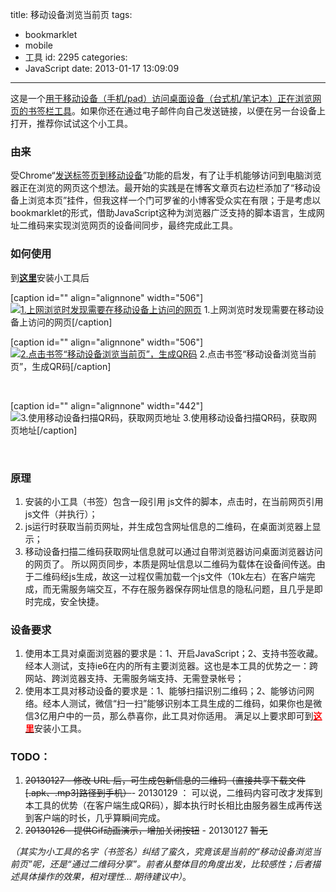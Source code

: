 title: 移动设备浏览当前页
tags:
  - bookmarklet
  - mobile
  - 工具
id: 2295
categories:
  - JavaScript
date: 2013-01-17 13:09:09
---

这是一个[用于移动设备（手机/pad）访问桌面设备（台式机/笔记本）正在浏览网页的书签栏工具](http://bmd.kainy.cn/ "生成当前浏览网页地址二维码，方便移动设备扫描后访问,支持所有主流浏览器。 | Browse current page on mobile device")。如果你还在通过电子邮件向自己发送链接，以便在另一台设备上打开，推荐你试试这个小工具。

### 由来

受Chrome“[发送标签页到移动设备](http://baidu.com.kainy.cn/?q=%E5%8F%91%E9%80%81%E6%A0%87%E7%AD%BE%E9%A1%B5%E5%88%B0%E7%A7%BB%E5%8A%A8%E8%AE%BE%E5%A4%87 "帮你百度一下")”功能的启发，有了让手机能够访问到电脑浏览器正在浏览的网页这个想法。最开始的实践是在博客文章页右边栏添加了“移动设备上浏览本页”挂件，但我这样一个门可罗雀的小博客受众实在有限；于是考虑以bookmarklet的形式，借助JavaScript这种为浏览器广泛支持的脚本语言，生成网址二维码来实现浏览网页的设备间同步，最终完成此工具。

<!--more-->

### 如何使用

到[**这里**](http://bmd.kainy.cn/ "移动设备浏览当前页的工具")安装小工具后

[caption id="" align="alignnone" width="506"][![1.上网浏览时发现需要在移动设备上访问的网页](http://a.kainy.cn/201301/1.%E4%B8%8A%E7%BD%91%E6%B5%8F%E8%A7%88%E6%97%B6%E5%8F%91%E7%8E%B0%E9%9C%80%E8%A6%81%E5%9C%A8%E7%A7%BB%E5%8A%A8%E8%AE%BE%E5%A4%87%E4%B8%8A%E8%AE%BF%E9%97%AE%E7%9A%84%E7%BD%91%E9%A1%B5.png "1.上网浏览时发现需要在移动设备上访问的网页")](http://a.kainy.cn/201301/1.%E4%B8%8A%E7%BD%91%E6%B5%8F%E8%A7%88%E6%97%B6%E5%8F%91%E7%8E%B0%E9%9C%80%E8%A6%81%E5%9C%A8%E7%A7%BB%E5%8A%A8%E8%AE%BE%E5%A4%87%E4%B8%8A%E8%AE%BF%E9%97%AE%E7%9A%84%E7%BD%91%E9%A1%B5.png) 1.上网浏览时发现需要在移动设备上访问的网页[/caption]

[caption id="" align="alignnone" width="506"][![2.点击书签“移动设备浏览当前页”，生成QR码](http://a.kainy.cn/201301/2.%E7%82%B9%E5%87%BB%E4%B9%A6%E7%AD%BE%E2%80%9C%E7%A7%BB%E5%8A%A8%E8%AE%BE%E5%A4%87%E6%B5%8F%E8%A7%88%E5%BD%93%E5%89%8D%E9%A1%B5%E2%80%9D%EF%BC%8C%E7%94%9F%E6%88%90QR%E7%A0%81.png "2.点击书签“移动设备浏览当前页”，生成QR码")](http://a.kainy.cn/201301/2.%E7%82%B9%E5%87%BB%E4%B9%A6%E7%AD%BE%E2%80%9C%E7%A7%BB%E5%8A%A8%E8%AE%BE%E5%A4%87%E6%B5%8F%E8%A7%88%E5%BD%93%E5%89%8D%E9%A1%B5%E2%80%9D%EF%BC%8C%E7%94%9F%E6%88%90QR%E7%A0%81.png) 2.点击书签“移动设备浏览当前页”，生成QR码[/caption]

&nbsp;

[caption id="" align="alignnone" width="442"]![3.使用移动设备扫描QR码，获取网页地址](http://a.kainy.cn/201301/3.%E4%BD%BF%E7%94%A8%E7%A7%BB%E5%8A%A8%E8%AE%BE%E5%A4%87%E6%89%AB%E6%8F%8FQR%E7%A0%81%EF%BC%8C%E8%8E%B7%E5%8F%96%E7%BD%91%E9%A1%B5%E5%9C%B0%E5%9D%80.png "3.使用移动设备扫描QR码，获取网页地址") 3.使用移动设备扫描QR码，获取网页地址[/caption]

&nbsp;

### 原理

1.  安装的小工具（书签）包含一段引用 js文件的脚本，点击时，在当前网页引用 js文件（并执行）；
2.  js运行时获取当前页网址，并生成包含网址信息的二维码，在桌面浏览器上显示；
3.  移动设备扫描二维码获取网址信息就可以通过自带浏览器访问桌面浏览器访问的网页了。
所以网页同步，本质是网址信息以二维码为载体在设备间传送。由于二维码经js生成，故这一过程仅需加载一个js文件（10k左右）在客户端完成，而无需服务端交互，不存在服务器保存网址信息的隐私问题，且几乎是即时完成，安全快捷。

### 设备要求

1.  使用本工具对桌面浏览器的要求是：1、开启JavaScript；2、支持书签收藏。经本人测试，支持ie6在内的所有主要浏览器。这也是本工具的优势之一：跨网站、跨浏览器支持、无需服务端支持、无需登录帐号；
2.  使用本工具对移动设备的要求是：1、能够扫描识别二维码；2、能够访问网络。经本人测试，微信“扫一扫”能够识别本工具生成的二维码，如果你也是微信3亿用户中的一员，那么恭喜你，此工具对你适用。
满足以上要求即可到[<span style="color: #ff0000;" data-mce-mark="1">**这里**</span>](http://bmd.kainy.cn/ "移动设备浏览当前页的工具")安装小工具。

### TODO：

1.  <del>20130127 - 修改 URL 后，可生成包新信息的二维码（直接共享下载文件[.apk、.mp3]路径到手机）</del>- 20130129 ： 可以说，二维码内容可改才发挥到本工具的优势（在客户端生成QR码），脚本执行时长相比由服务器生成再传送到客户端的时长，几乎算瞬间完成。
2.  <del>20130126 - 提供Gif动画演示，增加关闭按钮</del> - 20130127
<del>暂无</del>

_（其实为小工具的名字（书签名）纠结了蛮久，究竟该是当前的“移动设备浏览当前页”呢，还是“通过二维码分享”。前者从整体目的角度出发，比较感性；后者描述具体操作的效果，相对理性… 期待建议中）_。